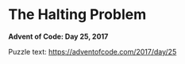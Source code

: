 # The Halting Problem

**Advent of Code: Day 25, 2017**

Puzzle text: <https://adventofcode.com/2017/day/25>
